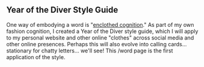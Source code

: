 ## Year of the Diver Style Guide

One way of embodying a word is "[enclothed cognition](https://www.sciencedirect.com/science/article/abs/pii/S0022103112000200)." As part of my own fashion cognition, I created a Year of the Diver style guide, which I will apply to my personal website and other online "clothes" across social media and other online presences. Perhaps this will also evolve into calling cards... stationary for chatty letters... we'll see! This /word page is the first application of the style.
